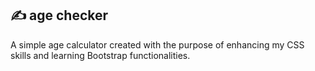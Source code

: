 ## ✍ age checker

  A simple age calculator created with the purpose of enhancing my CSS skills and learning Bootstrap functionalities.
